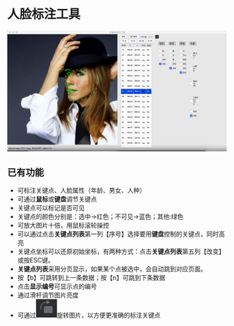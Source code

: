 # 人脸标注工具
![人脸标注工具](pic/demo.png)
## 已有功能
- 可标注关键点、人脸属性（年龄、男女、人种）
- 可通过**鼠标**或**键盘**调节关键点
- 关键点可以标记是否可见
- 关键点的颜色分别是：选中->红色；不可见->蓝色；其他:绿色
- 可放大图片十倍，用鼠标滚轮操控
- 可以通过点击**关键点列表**第一列【序号】选择要用**键盘**控制的关键点，同时高亮
- 关键点坐标可以还原初始坐标，有两种方式：点击**关键点列表**第五列【改变】或按ESC键。
- **关键点列表**采用分页显示，如果某个点被选中，会自动跳到对应页面。
- 按【b】可跳转到上一条数据；按【n】可跳到下条数据
- 点击**显示编号**可显示点的编号
- 通过滑杆调节图片亮度
- 可通过![](pic/rotate.png)旋转图片，以方便更准确的标注关键点
